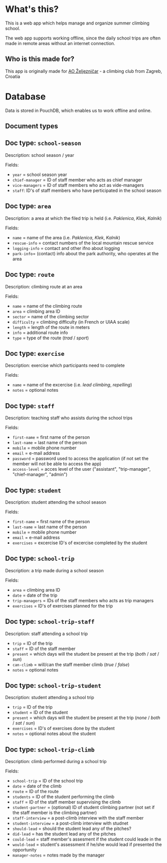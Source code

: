 # What's this?
This is a web app which helps manage and organize summer climbing school.

The web app supports working offline, since the daily school trips are often made in remote areas without an internet connection.

## Who is this made for?
This app is originally made for [AO Željezničar](http://www.aozeljeznicar.hr/) - a climbing club from Zagreb, Croatia

# Database
Data is stored in PouchDB, which enables us to work offline and online.

## Document types
## Doc type: `school-season`
Description: school season / year

Fields:
* `year` = school season year
* `chief-manager` = ID of staff member who acts as chief manager
* `vice-managers` = ID of staff members who act as vide-managers
* `staff`: ID's of staff members who have perticipated in the school season

## Doc type: `area`
Description: a area at which the filed trip is held (i.e. *Paklenica*, *Klek*, *Kalnik*)

Fields:
* `name` = name of the area (i.e. *Paklenica*, *Klek*, *Kalnik*)
* `rescue-info` = contact numbers of the local mountain rescue service
* `logging-info` = contact and other ifno about logging
* `park-info`= (contact) info about the park authority, who operates at the area

## Doc type: `route`
Description: climbing route at an area

Fields:
* `name` = name of the climbing route
* `area` = climbing area ID
* `sector` = name of the climbing sector
* `difficulty` = climbing difficulty (in French or UIAA scale)
* `length` = length of the route in meters
* `info` = additional route info
* `type` = type of the route (*trad* / *sport*)

## Doc type: `exercise`
Description: exercise which participants need to complete

Fields:
* `name` = name of the excercise (i.e. *lead climbing*, *repelling*)
* `notes` = optional notes

## Doc type: `staff`
Description: teaching staff who assists during the school trips

Fields:
* `first-name` = first name of the person
* `last-name` = last name of the person
* `mobile` = mobile phone number
* `email` = e-mail address
* `password` = password used to access the application (if not set the member will not be able to access the app)
* `access-level` = acces level of the user ("assistant",  "trip-manager", "chief-manager", "admin")

## Doc type: `student`
Description: student attending the school season

Fields:
* `first-name` = first name of the person
* `last-name` = last name of the person
* `mobile` = mobile phone number
* `email` = e-mail address
* `exercises` = excercise ID's of excercise completed by the student

## Doc type: `school-trip`
Description: a trip made during a school season

Fields:
* `area` = climbing area ID
* `date` = date of the trip
* `trip-managers` = IDs of the staff members who acts as trip managers
* `exercises` = ID's of exercises planned for the trip

## Doc type: `school-trip-staff`
Description: staff attending a school trip

* `trip` = ID of the trip
* `staff` = ID of the staff member
* `present` = which days will the student be present at the trip (*both* / *sat* / *sun*)
* `can-climb` = will/can the staff member climb (*true* / *false*)
* `notes` = optional notes

## Doc type: `school-trip-student`
Description: student attending a school trip

* `trip` = ID of the trip
* `student` = ID of the student
* `present` = which days will the student be present at the trip (*none* / *both* / *sat* / *sun*)
* `exercises` = ID's of exercises done by the student
* `notes` = optional notes about the student

## Doc type: `school-trip-climb`
Description: climb performed during a school trip

Fields:
* `school-trip` = ID of the school trip
* `date` = date of the climb
* `route` = ID of the route
* `students` = ID of the student performing the climb
* `staff` = ID of the staff member supervising the climb
* `student-partner` = (optional) ID of student climbing partner (not set if the staff member is the climbing partner)
* `staff-interview` = a post-climb interview with the staff member
* `student-interview` = a post-climb interview with studnet
* `should-lead` = should the student lead any of the pitches?
* `did-lead` = has the student lead any of the pitches
* `could-lead` = staff member's assesment if the student could leade in the
* `would-lead` = student's assessment if he/she would lead if presented the opportunity
* `manager-notes` = notes made by the manager